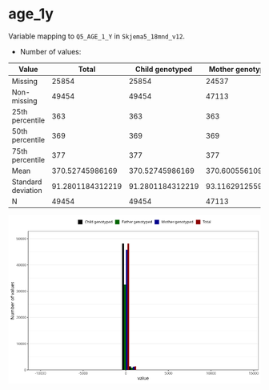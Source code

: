 # age_1y
Variable mapping to `Q5_AGE_1_Y` in `Skjema5_18mnd_v12`.
- Number of values:

| Value | Total | Child genotyped | Mother genotyped | Father genotyped |
| ----- | ----- | --------------- | ---------------- | ---------------- |
| Missing | 25854 | 25854 | 24537 | 16655 |
| Non-missing | 49454 | 49454 | 47113 | 33429 |
| 25th percentile | 363 | 363 | 363 | 363 |
| 50th percentile | 369 | 369 | 369 | 369 |
| 75th percentile | 377 | 377 | 377 | 377 |
| Mean | 370.52745986169 | 370.52745986169 | 370.600556109779 | 370.921385623261 |
| Standard deviation | 91.2801184312219 | 91.2801184312219 | 93.1162912559477 | 86.6412328218145 |
| N | 49454 | 49454 | 47113 | 33429 |



![](age_1y_n.png)



